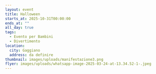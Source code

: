 ```yaml
---
layout: event
title: Halloween
starts_at: 2025-10-31T00:00:00
ends_at: ""
all_day: true
tags:
  - Evento per Bambini
  - Divertimento
location:
  city: Gaggiano
  address: da definire
thumbnail: images/uploads/manifestazione3.png
flyer: images/uploads/whatsapp-image-2025-03-24-at-13.34.52-1-.jpeg
---
```

